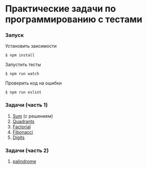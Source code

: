 # Практические задачи по программированию c тестами


### Запуск

Установить заисимости
```
$ npm install
```

Запустить тесты 
```
$ npm run watch
```

Проверить код на ошибки
```
$ npm run eslint 
```

### Задачи (часть 1)

1. [Sum](src/sum/index.md) (с решением)
1. [Quadrants](src/quadrants/index.md)
1. [Factorial](src/factorial/index.md)
1. [Fibonacci](src/fibonacci/index.md)
1. [Digits](src/digits/index.md)

### Задачи (часть 2)

1. [palindrome](src/palindrome/index.md)

